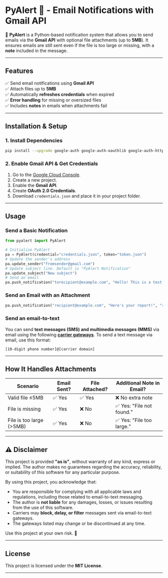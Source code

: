 # **PyAlert 📧 - Email Notifications with Gmail API**

🚀 **PyAlert** is a Python-based notification system that allows you to send emails via the **Gmail API** with optional file attachments (up to **5MB**). It ensures emails are still sent even if the file is too large or missing, with a **note** included in the message.

---

## **Features**
✅ Send email notifications using **Gmail API**  
✅ Attach files up to **5MB**  
✅ Automatically **refreshes credentials** when expired  
✅ **Error handling** for missing or oversized files  
✅ Includes **notes** in emails when attachments fail  

---

## **Installation & Setup**

### **1. Install Dependencies**
```bash
pip install --upgrade google-auth google-auth-oauthlib google-auth-httplib2 google-api-python-client
```

### **2. Enable Gmail API & Get Credentials**
1. Go to the [Google Cloud Console](https://console.cloud.google.com/).
2. Create a new project.
3. Enable the **Gmail API**.
4. Create **OAuth 2.0 Credentials**.
5. Download `credentials.json` and place it in your project folder.

---

## **Usage**

### **Send a Basic Notification**
```python
from pyalert import PyAlert

# Initialize PyAlert
pa = PyAlert(credential="credentials.json", token="token.json")
# Update the sender's address
pa.update_sender("fromsender@gmail.com")
# Update subject line. Default is "PyAlert Notification"
pa.update_subject("New subject")    
# Send an email
pa.push_notification("torecipient@example.com", "Hello! This is a test message.")
```

### **Send an Email with an Attachment**
```python
pa.push_notification("recipient@example.com", "Here's your report!", "report.pdf")
```

### **Send an email-to-text**
You can send **text messages (SMS) and multimedia messages (MMS)** via email using the following [**carrier gateways**](Carriers.md). To send a text message via email, use this format:

```
[10-digit phone number]@[carrier domain]
```

---

## **How It Handles Attachments**
| Scenario | Email Sent? | File Attached? | Additional Note in Email? |
|-----------|------------|---------------|---------------------------|
| Valid file ≤5MB | ✅ Yes | ✅ Yes | ❌ No extra note |
| File is missing | ✅ Yes | ❌ No | ✅ Yes: "File not found." |
| File is too large (>5MB) | ✅ Yes | ❌ No | ✅ Yes: "File too large." |

---

## **⚠️ Disclaimer**
This project is provided **"as is"**, without warranty of any kind, express or implied. The author makes no guarantees regarding the accuracy, reliability, or suitability of this software for any particular purpose. 

By using this project, you acknowledge that:
- You are responsible for complying with all applicable laws and regulations, including those related to email-to-text messaging.
- The author is **not liable** for any damages, losses, or issues resulting from the use of this software.
- Carriers may **block, delay, or filter** messages sent via email-to-text gateways.
- The gateways listed may change or be discontinued at any time.

Use this project at your own risk. 🚀

---

## **License**
This project is licensed under the **MIT License**.

---
